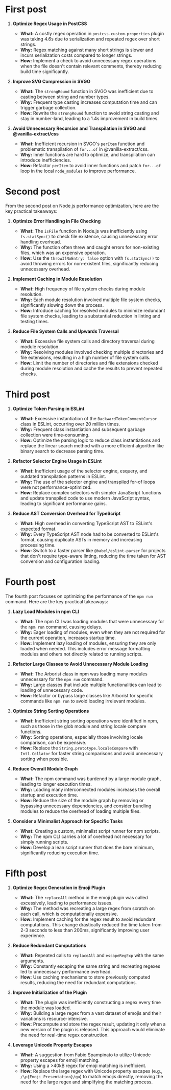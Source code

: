 # First post

1. **Optimize Regex Usage in PostCSS**

   - **What:** A costly regex operation in `postcss-custom-properties` plugin was taking 4.6s due to serialization and repeated regex over short strings.
   - **Why:** Regex matching against many short strings is slower and incurs serialization costs compared to longer strings.
   - **How:** Implement a check to avoid unnecessary regex operations when the file doesn't contain relevant comments, thereby reducing build time significantly.

2. **Improve SVG Compression in SVGO**

   - **What:** The `strongRound` function in SVGO was inefficient due to casting between string and number types.
   - **Why:** Frequent type casting increases computation time and can trigger garbage collection.
   - **How:** Rewrite the `strongRound` function to avoid string casting and stay in number-land, leading to a 1.4s improvement in build times.

3. **Avoid Unnecessary Recursion and Transpilation in SVGO and @vanilla-extract/css**
   - **What:** Inefficient recursion in SVGO's `perItem` function and problematic transpilation of `for...of` in @vanilla-extract/css.
   - **Why:** Inner functions are hard to optimize, and transpilation can introduce inefficiencies.
   - **How:** Refactor `perItem` to avoid inner functions and patch `for...of` loop in the local `node_modules` to improve performance.

# Second post

From the second post on Node.js performance optimization, here are the key practical takeaways:

1. **Optimize Error Handling in File Checking**

   - **What:** The `isFile` function in Node.js was inefficiently using `fs.statSync()` to check file existence, causing unnecessary error handling overhead.
   - **Why:** The function often threw and caught errors for non-existing files, which was an expensive operation.
   - **How:** Use the `throwIfNoEntry: false` option with `fs.statSync()` to avoid throwing errors for non-existent files, significantly reducing unnecessary overhead.

2. **Implement Caching in Module Resolution**

   - **What:** High frequency of file system checks during module resolution.
   - **Why:** Each module resolution involved multiple file system checks, significantly slowing down the process.
   - **How:** Introduce caching for resolved modules to minimize redundant file system checks, leading to a substantial reduction in linting and testing times.

3. **Reduce File System Calls and Upwards Traversal**
   - **What:** Excessive file system calls and directory traversal during module resolution.
   - **Why:** Resolving modules involved checking multiple directories and file extensions, resulting in a high number of file system calls.
   - **How:** Limit the number of directories and file extensions checked during module resolution and cache the results to prevent repeated checks.

# Third post

1. **Optimize Token Parsing in ESLint**

   - **What:** Excessive instantiation of the `BackwardTokenCommentCursor` class in ESLint, occurring over 20 million times.
   - **Why:** Frequent class instantiation and subsequent garbage collection were time-consuming.
   - **How:** Optimize the parsing logic to reduce class instantiations and replace the linear search method with a more efficient algorithm like binary search to decrease parsing time.

2. **Refactor Selector Engine Usage in ESLint**

   - **What:** Inefficient usage of the selector engine, esquery, and outdated transpilation patterns in ESLint.
   - **Why:** The use of the selector engine and transpiled for-of loops were not performance-optimized.
   - **How:** Replace complex selectors with simpler JavaScript functions and update transpiled code to use modern JavaScript syntax, leading to significant performance gains.

3. **Reduce AST Conversion Overhead for TypeScript**
   - **What:** High overhead in converting TypeScript AST to ESLint's expected format.
   - **Why:** Every TypeScript AST node had to be converted to ESLint's format, causing duplicate ASTs in memory and increasing processing time.
   - **How:** Switch to a faster parser like `@babel/eslint-parser` for projects that don't require type-aware linting, reducing the time taken for AST conversion and configuration loading.

# Fourth post

The fourth post focuses on optimizing the performance of the `npm run` command. Here are the key practical takeaways:

1. **Lazy Load Modules in npm CLI**

   - **What:** The npm CLI was loading modules that were unnecessary for the `npm run` command, causing delays.
   - **Why:** Eager loading of modules, even when they are not required for the current operation, increases startup time.
   - **How:** Implement lazy loading of modules, ensuring they are only loaded when needed. This includes error message formatting modules and others not directly related to running scripts.

2. **Refactor Large Classes to Avoid Unnecessary Module Loading**

   - **What:** The Arborist class in npm was loading many modules unnecessary for the `npm run` command.
   - **Why:** Large classes that include multiple functionalities can lead to loading of unnecessary code.
   - **How:** Refactor or bypass large classes like Arborist for specific commands like `npm run` to avoid loading irrelevant modules.

3. **Optimize String Sorting Operations**

   - **What:** Inefficient string sorting operations were identified in npm, such as those in the glob module and string locale compare functions.
   - **Why:** Sorting operations, especially those involving locale comparison, can be expensive.
   - **How:** Replace the `String.prototype.localeCompare` with `Intl.Collator` for faster string comparisons and avoid unnecessary sorting when possible.

4. **Reduce Overall Module Graph**

   - **What:** The npm command was burdened by a large module graph, leading to longer execution times.
   - **Why:** Loading many interconnected modules increases the overall startup and execution time.
   - **How:** Reduce the size of the module graph by removing or bypassing unnecessary dependencies, and consider bundling modules to reduce the overhead of loading multiple files.

5. **Consider a Minimalist Approach for Specific Tasks**
   - **What:** Creating a custom, minimalist script runner for npm scripts.
   - **Why:** The npm CLI carries a lot of overhead not necessary for simply running scripts.
   - **How:** Develop a lean script runner that does the bare minimum, significantly reducing execution time.

# Fifth post

1. **Optimize Regex Generation in Emoji Plugin**

   - **What:** The `replaceAll` method in the emoji plugin was called excessively, leading to performance issues.
   - **Why:** The method was recreating a large regex from scratch on each call, which is computationally expensive.
   - **How:** Implement caching for the regex result to avoid redundant computations. This change drastically reduced the time taken from 2-3 seconds to less than 200ms, significantly improving user experience.

2. **Reduce Redundant Computations**

   - **What:** Repeated calls to `replaceAll` and `escapeRegExp` with the same arguments.
   - **Why:** Constantly escaping the same string and recreating regexes led to unnecessary performance overhead.
   - **How:** Use caching mechanisms to store previously computed results, reducing the need for redundant computations.

3. **Improve Initialization of the Plugin**

   - **What:** The plugin was inefficiently constructing a regex every time the module was loaded.
   - **Why:** Building a large regex from a vast dataset of emojis and their variations is resource-intensive.
   - **How:** Precompute and store the regex result, updating it only when a new version of the plugin is released. This approach would eliminate the need for real-time regex construction.

4. **Leverage Unicode Property Escapes**
   - **What:** A suggestion from Fabio Spampinato to utilize Unicode property escapes for emoji matching.
   - **Why:** Using a >40kB regex for emoji matching is inefficient.
   - **How:** Replace the large regex with Unicode property escapes (e.g., `/\p{Emoji_Presentation}/gu`) to match emojis directly, removing the need for the large regex and simplifying the matching process.
